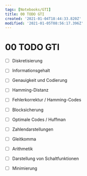 ```yaml
---
tags: [Notebooks/GTI]
title: 00 TODO GTI
created: '2021-01-04T18:44:33.820Z'
modified: '2021-01-05T08:56:17.396Z'
---
```


# 00 TODO GTI
+ [ ] Diskretisierung
+ [ ] Informationsgehalt
+ [ ] Genauigkeit und Codierung
+ [ ] Hamming-Distanz
+ [ ] Fehlerkorrektur / Hamming-Codes
+ [ ] Blocksicherung
+ [ ] Optimale Codes / Huffman
+ [ ] Zahlendarstellungen
+ [ ] Gleitkomma
+ [ ] Arithmetik
+ [ ] Darstellung von Schaltfunktionen
+ [ ] Minimierung



